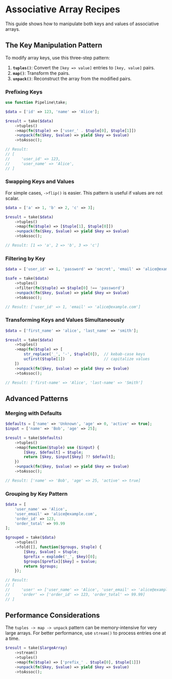# Associative Array Recipes

This guide shows how to manipulate both keys and values of associative arrays.

## The Key Manipulation Pattern

To modify array keys, use this three-step pattern:

1.  **`tuples()`**: Convert the `[key => value]` entries to `[key, value]` pairs.
2.  **`map()`**: Transform the pairs.
3.  **`unpack()`**: Reconstruct the array from the modified pairs.

### Prefixing Keys

```php
use function Pipeline\take;

$data = ['id' => 123, 'name' => 'Alice'];

$result = take($data)
    ->tuples()
    ->map(fn($tuple) => ['user_' . $tuple[0], $tuple[1]])
    ->unpack(fn($key, $value) => yield $key => $value)
    ->toAssoc();

// Result:
// [
//     'user_id' => 123,
//     'user_name' => 'Alice',
// ]
```

### Swapping Keys and Values

For simple cases, `->flip()` is easier. This pattern is useful if values are not scalar.

```php
$data = ['a' => 1, 'b' => 2, 'c' => 3];

$result = take($data)
    ->tuples()
    ->map(fn($tuple) => [$tuple[1], $tuple[0]])
    ->unpack(fn($key, $value) => yield $key => $value)
    ->toAssoc();

// Result: [1 => 'a', 2 => 'b', 3 => 'c']
```

### Filtering by Key

```php
$data = ['user_id' => 1, 'password' => 'secret', 'email' => 'alice@example.com'];

$safe = take($data)
    ->tuples()
    ->filter(fn($tuple) => $tuple[0] !== 'password')
    ->unpack(fn($key, $value) => yield $key => $value)
    ->toAssoc();

// Result: ['user_id' => 1, 'email' => 'alice@example.com']
```

### Transforming Keys and Values Simultaneously

```php
$data = ['first_name' => 'alice', 'last_name' => 'smith'];

$result = take($data)
    ->tuples()
    ->map(fn($tuple) => [
        str_replace('_', '-', $tuple[0]),  // kebab-case keys
        ucfirst($tuple[1])                 // capitalize values
    ])
    ->unpack(fn($key, $value) => yield $key => $value)
    ->toAssoc();

// Result: ['first-name' => 'Alice', 'last-name' => 'Smith']
```

## Advanced Patterns

### Merging with Defaults

```php
$defaults = ['name' => 'Unknown', 'age' => 0, 'active' => true];
$input = ['name' => 'Bob', 'age' => 25];

$result = take($defaults)
    ->tuples()
    ->map(function($tuple) use ($input) {
        [$key, $default] = $tuple;
        return [$key, $input[$key] ?? $default];
    })
    ->unpack(fn($key, $value) => yield $key => $value)
    ->toAssoc();

// Result: ['name' => 'Bob', 'age' => 25, 'active' => true]
```

### Grouping by Key Pattern

```php
$data = [
    'user_name' => 'Alice',
    'user_email' => 'alice@example.com',
    'order_id' => 123,
    'order_total' => 99.99
];

$grouped = take($data)
    ->tuples()
    ->fold([], function($groups, $tuple) {
        [$key, $value] = $tuple;
        $prefix = explode('_', $key)[0];
        $groups[$prefix][$key] = $value;
        return $groups;
    });

// Result:
// [
//     'user' => ['user_name' => 'Alice', 'user_email' => 'alice@example.com'],
//     'order' => ['order_id' => 123, 'order_total' => 99.99]
// ]
```

## Performance Considerations

The `tuples -> map -> unpack` pattern can be memory-intensive for very large arrays. For better performance, use `stream()` to process entries one at a time.

```php
$result = take($largeArray)
    ->stream()
    ->tuples()
    ->map(fn($tuple) => ['prefix_' . $tuple[0], $tuple[1]])
    ->unpack(fn($key, $value) => yield $key => $value)
    ->toAssoc();
```